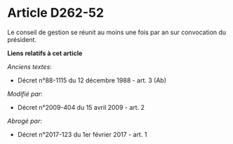 # Article D262-52

Le conseil de gestion se réunit au moins une fois par an sur convocation du président.

**Liens relatifs à cet article**

_Anciens textes_:

  - Décret n°88-1115 du 12 décembre 1988 - art. 3 (Ab)

_Modifié par_:

  - Décret n°2009-404 du 15 avril 2009 - art. 2

_Abrogé par_:

  - Décret n°2017-123 du 1er février 2017 - art. 1
